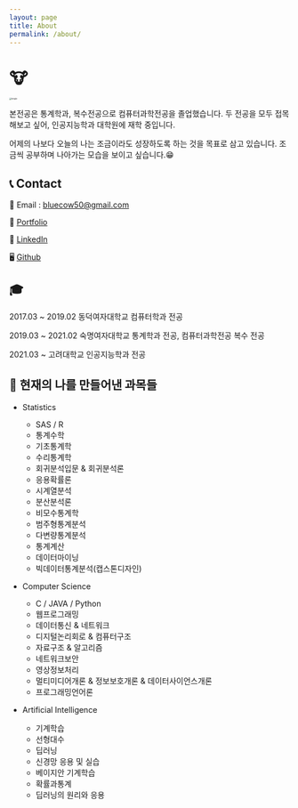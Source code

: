 ```yaml
---
layout: page
title: About
permalink: /about/
---
```

# 🐮

<img src="https://user-images.githubusercontent.com/72264165/167238800-82ed6b25-0688-49b2-932f-9ba19b510a39.png" alt="bingle" style="zoom: 25%;" />

본전공은 통계학과, 복수전공으로 컴퓨터과학전공을 졸업했습니다. 두 전공을 모두 접목해보고 싶어, 인공지능학과 대학원에 재학 중입니다. 

어제의 나보다 오늘의 나는 조금이라도 성장하도록 하는 것을 목표로 삼고 있습니다. 조금씩 공부하며 나아가는 모습을 보이고 싶습니다.😁



## 📞 Contact

📧 Email : bluecow50@gmail.com

📘 [Portfolio](https://spangled-experience-3bc.notion.site/Han-So-Hyun-50d386acd04341bf9ad023ae547aded8)

📳 [LinkedIn](https://www.linkedin.com/in/sohyun-han-642869221/)

🖥 [Github](https://github.com/xohyun)



## 🎓

2017.03 ~ 2019.02 동덕여자대학교 컴퓨터학과 전공

2019.03 ~ 2021.02 숙명여자대학교 통계학과 전공, 컴퓨터과학전공 복수 전공

2021.03 ~ 고려대학교 인공지능학과 전공



##  💎 현재의 나를 만들어낸 과목들

* Statistics
  * SAS / R
  * 통계수학
  * 기초통계학
  * 수리통계학
  * 회귀분석입문 & 회귀분석론
  * 응용확률론
  * 시계열분석
  * 분산분석론
  * 비모수통계학
  * 범주형통계분석
  * 다변량통계분석
  * 통계계산
  * 데이터마이닝
  * 빅데이터통계분석(캡스톤디자인)

* Computer Science
  * C / JAVA / Python 
  * 웹프로그래밍
  * 데이터통신 & 네트워크
  * 디지털논리회로 & 컴퓨터구조
  * 자료구조 & 알고리즘
  * 네트워크보안
  * 영상정보처리
  * 멀티미디어개론 & 정보보호개론 & 데이터사이언스개론
  * 프로그래밍언어론
* Artificial Intelligence
  * 기계학습
  * 선형대수
  * 딥러닝
  * 신경망 응용 및 실습
  * 베이지안 기계학습
  * 확률과통계
  * 딥러닝의 원리와 응용

